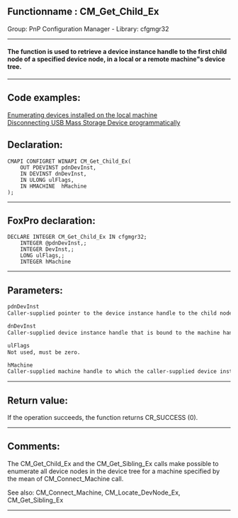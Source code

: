 <link rel="stylesheet" type="text/css" href="../../css/win32api.css">  
<link rel="stylesheet" href="https://cdnjs.cloudflare.com/ajax/libs/font-awesome/4.7.0/css/font-awesome.min.css">

## Functionname : CM_Get_Child_Ex
Group: PnP Configuration Manager - Library: cfgmgr32    
***  


#### The function is used to retrieve a device instance handle to the first child node of a specified device node, in a local or a remote machine"s device tree.

***  


## Code examples:
[Enumerating devices installed on the local machine](../../samples/sample_545.md)  
[Disconnecting USB Mass Storage Device programmatically](../../samples/sample_553.md)  

## Declaration:
```foxpro  
CMAPI CONFIGRET WINAPI CM_Get_Child_Ex(
	OUT PDEVINST pdnDevInst,
	IN DEVINST dnDevInst,
	IN ULONG ulFlags,
	IN HMACHINE  hMachine
);  
```  
***  


## FoxPro declaration:
```foxpro  
DECLARE INTEGER CM_Get_Child_Ex IN cfgmgr32;
	INTEGER @pdnDevInst,;
	INTEGER DevInst,;
	LONG ulFlags,;
	INTEGER hMachine  
```  
***  


## Parameters:
```txt  
pdnDevInst
Caller-supplied pointer to the device instance handle to the child node that this function retrieves. The retrieved handle is bound to the machine handle supplied by hMachine.

dnDevInst
Caller-supplied device instance handle that is bound to the machine handle supplied by hMachine.

ulFlags
Not used, must be zero.

hMachine
Caller-supplied machine handle to which the caller-supplied device instance handle is bound.  
```  
***  


## Return value:
If the operation succeeds, the function returns CR_SUCCESS (0).  
***  


## Comments:
The CM_Get_Child_Ex and the CM_Get_Sibling_Ex calls make possible  to enumerate all device nodes in the device tree for a machine specified by the mean of CM_Connect_Machine call.  
  
See also: CM_Connect_Machine, CM_Locate_DevNode_Ex, CM_Get_Sibling_Ex    
  
***  


